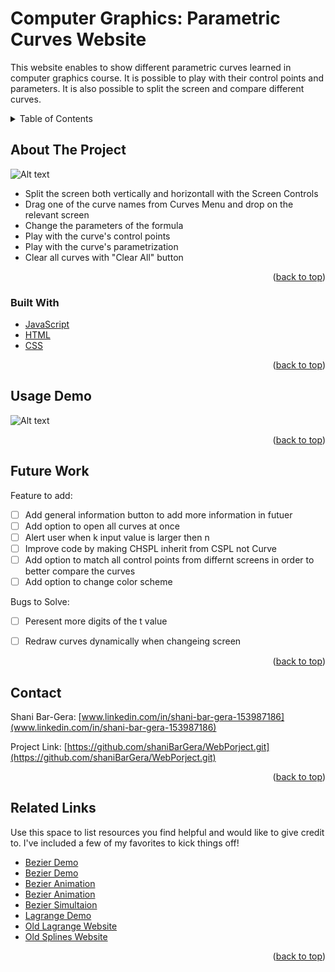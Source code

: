 <div id="top"></div>

# Computer Graphics: Parametric Curves Website

This website enables to show different parametric curves learned in computer graphics course. It is possible to play with their control points and parameters. It is also possible to split the screen and compare different curves.


<!-- TABLE OF CONTENTS -->
<details>
  <summary>Table of Contents</summary>
  <ol>
    <li>
      <a href="#about-the-project">About The Project</a>
      <ul>
        <li><a href="#built-with">Built With</a></li>
      </ul>
    </li>
    <li><a href="#usage">Usage Demo</a></li>
    <li><a href="#future">Future Work</a></li>
    <li><a href="#contact">Contact</a></li>
    <li><a href="#links">Related Links</a></li>
  </ol>
</details>



<!-- ABOUT THE PROJECT -->
## About The Project

![Alt text](./imgs/demo.png?raw=true "Screenshot")

* Split the screen both vertically and horizontall with the Screen Controls
* Drag one of the curve names from Curves Menu and drop on the relevant screen
* Change the parameters of the formula
* Play with the curve's control points
* Play with the curve's parametrization
* Clear all curves with "Clear All" button



<p align="right">(<a href="#top">back to top</a>)</p>



### Built With

* [JavaScript](https://www.javascript.com/)
* [HTML](https://www.investopedia.com/terms/h/html.asp)
* [CSS](https://developer.mozilla.org/en-US/docs/Web/CSS)

<p align="right">(<a href="#top">back to top</a>)</p>

<!-- USAGE EXAMPLES -->
## Usage Demo

![Alt text](./imgs/demo.gif?raw=true "Demo")

<p align="right">(<a href="#top">back to top</a>)</p>



<!-- Futer Work -->
## Future Work

Feature to add:
- [ ] Add general information button to add more information in futuer
- [ ] Add option to open all curves at once
- [ ] Alert user when k input value is larger then n
- [ ] Improve code by making CHSPL inherit from CSPL not Curve 
- [ ] Add option to match all control points from differnt screens in order to better compare the curves
- [ ] Add option to change color scheme

Bugs to Solve:
- [ ] Peresent more digits of the t value
- [ ] Redraw curves dynamically when changeing screen



<p align="right">(<a href="#top">back to top</a>)</p>




<!-- CONTACT -->
## Contact

Shani Bar-Gera: [www.linkedin.com/in/shani-bar-gera-153987186](www.linkedin.com/in/shani-bar-gera-153987186) 

Project Link: [https://github.com/shaniBarGera/WebPorject.git](https://github.com/shaniBarGera/WebPorject.git)

<p align="right">(<a href="#top">back to top</a>)</p>



<!-- Links -->
## Related Links

Use this space to list resources you find helpful and would like to give credit to. I've included a few of my favorites to kick things off!

* [Bezier Demo](https://github.com/ryanmid/bezier-curves)
* [Bezier Demo](http://math.hws.edu/eck/cs424/notes2013/canvas/bezier.html )
* [Bezier Animation](https://doc.babylonjs.com/divingDeeper/mesh/drawCurves)
* [Bezier Animation](https://www.jasondavies.com/animated-bezier/ )
* [Bezier Simultaion](https://tholman.com/bezier-curve-simulation/ )
* [Lagrange Demo](http://blog.ivank.net/interpolation-with-cubic-splines.html )
* [Old Lagrange Website](https://www.ibiblio.org/e-notes/Splines/lagrange.html)
* [Old Splines Website](http://scaledinnovation.com/analytics/splines/aboutSplines.html )


<p align="right">(<a href="#top">back to top</a>)</p>



<!-- MARKDOWN LINKS & IMAGES -->
<!-- https://www.markdownguide.org/basic-syntax/#reference-style-links -->
[contributors-shield]: https://img.shields.io/github/contributors/othneildrew/Best-README-Template.svg?style=for-the-badge
[contributors-url]: https://github.com/othneildrew/Best-README-Template/graphs/contributors
[forks-shield]: https://img.shields.io/github/forks/othneildrew/Best-README-Template.svg?style=for-the-badge
[forks-url]: https://github.com/othneildrew/Best-README-Template/network/members
[stars-shield]: https://img.shields.io/github/stars/othneildrew/Best-README-Template.svg?style=for-the-badge
[stars-url]: https://github.com/othneildrew/Best-README-Template/stargazers
[issues-shield]: https://img.shields.io/github/issues/othneildrew/Best-README-Template.svg?style=for-the-badge
[issues-url]: https://github.com/othneildrew/Best-README-Template/issues
[license-shield]: https://img.shields.io/github/license/othneildrew/Best-README-Template.svg?style=for-the-badge
[license-url]: https://github.com/othneildrew/Best-README-Template/blob/master/LICENSE.txt
[linkedin-shield]: https://img.shields.io/badge/-LinkedIn-black.svg?style=for-the-badge&logo=linkedin&colorB=555
[linkedin-url]: https://linkedin.com/in/othneildrew
[product-screenshot]: images/screenshot.png
